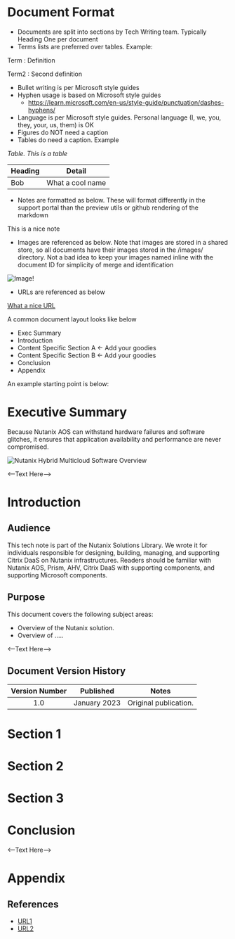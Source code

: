 # Document Format

- Documents are split into sections by Tech Writing team. Typically Heading One per document
- Terms lists are preferred over tables. Example:
  
Term
: Definition

Term2
: Second definition

- Bullet writing is per Microsoft style guides
- Hyphen usage is based on Microsoft style guides
  - https://learn.microsoft.com/en-us/style-guide/punctuation/dashes-hyphens/
- Language is per Microsoft style guides. Personal language (I, we, you, they, your, us, them) is OK
- Figures do NOT need a caption
- Tables do need a caption. Example

_Table. This is a table_

| Heading | Detail |
| --- | --- |
| Bob | What a cool name | 

- Notes are formatted as below. These will format differently in the support portal than the preview utils or github rendering of the markdown

<Note>
  This is a nice note
</note>

- Images are referenced as below. Note that images are stored in a shared store, so all documents have their images stored in the /images/ directory. Not a bad idea to keep your images named inline with the document ID for simplicity of merge and identification

![Image!](../images/TN-ID-image01.png "Image Caption")

- URLs are referenced as below

[What a nice URL](https://thatjameskindonblokeisbloodygoodlooking/thanksdave.html)

A common document layout looks like below

- Exec Summary
- Introduction
- Content Specific Section A <- Add your goodies
- Content Specific Section B <- Add your goodies
- Conclusion
- Appendix

An example starting point is below:

# Executive Summary

Because Nutanix AOS can withstand hardware failures and software glitches, it ensures that application availability and performance are never compromised.

![Nutanix Hybrid Multicloud Software Overview](../images/overview-hybrid-multicloud-software.png "Nutanix Hybrid Multicloud Software Overview")

<--Text Here-->

# Introduction

## Audience

This tech note is part of the Nutanix Solutions Library. We wrote it for individuals responsible for designing, building, managing, and supporting Citrix DaaS on Nutanix infrastructures. Readers should be familiar with Nutanix AOS, Prism, AHV, Citrix DaaS with supporting components, and supporting Microsoft components.

## Purpose

This document covers the following subject areas:

- Overview of the Nutanix solution.
- Overview of .....

<--Text Here-->

## Document Version History

| **Version Number** | **Published** | **Notes** |
| :---: | --- | --- |
| 1.0 | January 2023 | Original publication. |

# Section 1

# Section 2

# Section 3

# Conclusion

<--Text Here-->

# Appendix

## References

-  [URL1](https://whatever.com)
-  [URL2](https://whateverelse.com)


